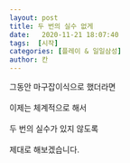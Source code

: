 ```yaml
---
layout: post
title: 두 번의 실수 없게
date:   2020-11-21 18:07:40
tags:  [시작]
categories: [플레이 & 일일삼성]
author: 칸
---
```





그동안 마구잡이식으로 했더라면 <br><br>
이제는 체계적으로 해서 <br><br>
두 번의 실수가 있지 않도록 <br><br>
제대로 해보겠습니다.

